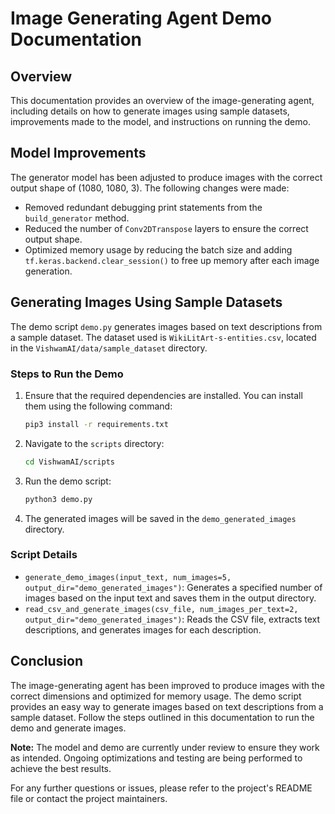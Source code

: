 # Image Generating Agent Demo Documentation

## Overview
This documentation provides an overview of the image-generating agent, including details on how to generate images using sample datasets, improvements made to the model, and instructions on running the demo.

## Model Improvements
The generator model has been adjusted to produce images with the correct output shape of (1080, 1080, 3). The following changes were made:
- Removed redundant debugging print statements from the `build_generator` method.
- Reduced the number of `Conv2DTranspose` layers to ensure the correct output shape.
- Optimized memory usage by reducing the batch size and adding `tf.keras.backend.clear_session()` to free up memory after each image generation.

## Generating Images Using Sample Datasets
The demo script `demo.py` generates images based on text descriptions from a sample dataset. The dataset used is `WikiLitArt-s-entities.csv`, located in the `VishwamAI/data/sample_dataset` directory.

### Steps to Run the Demo
1. Ensure that the required dependencies are installed. You can install them using the following command:
   ```bash
   pip3 install -r requirements.txt
   ```

2. Navigate to the `scripts` directory:
   ```bash
   cd VishwamAI/scripts
   ```

3. Run the demo script:
   ```bash
   python3 demo.py
   ```

4. The generated images will be saved in the `demo_generated_images` directory.

### Script Details
- `generate_demo_images(input_text, num_images=5, output_dir="demo_generated_images")`: Generates a specified number of images based on the input text and saves them in the output directory.
- `read_csv_and_generate_images(csv_file, num_images_per_text=2, output_dir="demo_generated_images")`: Reads the CSV file, extracts text descriptions, and generates images for each description.

## Conclusion
The image-generating agent has been improved to produce images with the correct dimensions and optimized for memory usage. The demo script provides an easy way to generate images based on text descriptions from a sample dataset. Follow the steps outlined in this documentation to run the demo and generate images.

**Note:** The model and demo are currently under review to ensure they work as intended. Ongoing optimizations and testing are being performed to achieve the best results.

For any further questions or issues, please refer to the project's README file or contact the project maintainers.
